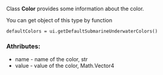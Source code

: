Class **Color** provides some information about the color.

You can get object of this type by function

    defaultColors = ui.getDefaultSubmarineUnderwaterColors()

### Athributes:

- name - name of the color, str
- value - value of the color, Math.Vector4
